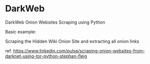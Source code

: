 # DarkWeb

 DarkWeb Onion Websites Scraping using Python
 
 Basic example:
 
 Scraping the Hidden Wiki Onion Site and extracting all onion links

ref. https://www.linkedin.com/pulse/scraping-onion-websites-from-darknet-using-tor-python-stephan-fleig
